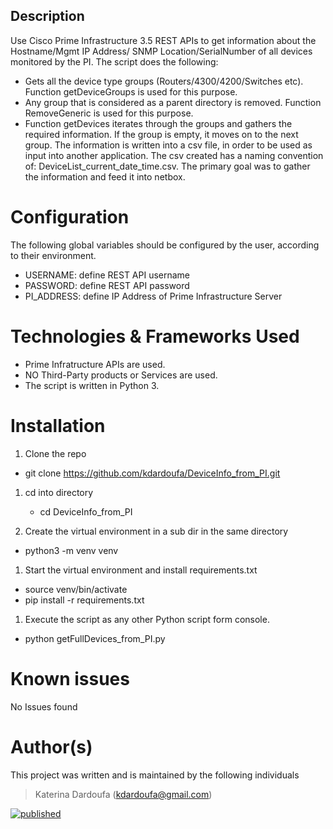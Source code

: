 
## Description 

Use Cisco Prime Infrastructure 3.5 REST APIs to get information about the Hostname/Mgmt IP Address/ SNMP Location/SerialNumber of all devices monitored by the PI. The script does the following:
-	Gets all the device type groups (Routers/4300/4200/Switches etc). Function getDeviceGroups is used for this purpose.
-	Any group that is considered as a parent directory is removed. Function RemoveGeneric is used for this purpose.
-	Function getDevices iterates through the groups and gathers the required information. If the group is empty, it moves on to the next group.
The information is written into a csv file, in order to be used as input into another application. The csv created has a naming convention of:
DeviceList_current_date_time.csv. 
The primary goal was to gather the information and feed it into netbox.

# Configuration
The following global variables should be configured by the user, according to their environment.
- USERNAME: define REST API username
- PASSWORD: define REST API password
- PI_ADDRESS: define IP Address of Prime Infrastructure Server

# Technologies & Frameworks Used
* Prime Infratructure APIs are used.
* NO Third-Party products or Services are used.
* The script is written in Python 3.

# Installation
1.	Clone the repo
   * git clone https://github.com/kdardoufa/DeviceInfo_from_PI.git

1. cd into directory
   * cd DeviceInfo_from_PI

1.	Create the virtual environment in a sub dir in the same directory
   * python3 -m venv venv

1.	Start the virtual environment and install requirements.txt
   * source venv/bin/activate
   * pip install -r requirements.txt

1.	Execute the script as any other Python script form console. 
   * python getFullDevices_from_PI.py

# Known issues
No Issues found

# Author(s)
This project was written and is maintained by the following individuals
> Katerina Dardoufa (kdardoufa@gmail.com)


[![published](https://static.production.devnetcloud.com/codeexchange/assets/images/devnet-published.svg)](https://developer.cisco.com/codeexchange/github/repo/kdardoufa/DeviceInfo_from_PI)
